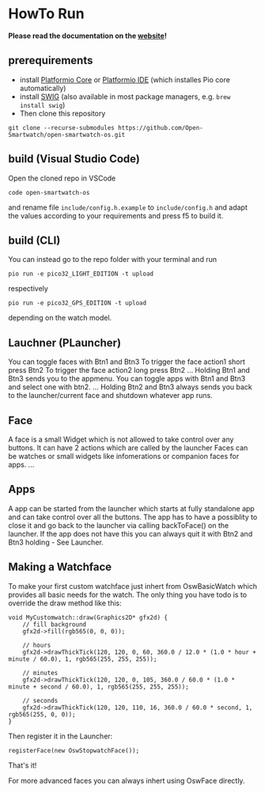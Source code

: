 # HowTo Run

**Please read the documentation on the [website](https://open-smartwatch.github.io/4_flashing/)!**
## prerequirements

* install [Platformio Core](https://docs.platformio.org/en/latest/core/installation.html) or [Platformio IDE](https://docs.platformio.org/en/latest/integration/ide/vscode.html#ide-vscode) (which installes Pio core automatically)
* install [SWIG](http://www.swig.org/Doc4.0/SWIGDocumentation.html#Preface_installation) (also available in most package managers, e.g. `brew install swig`)
* Then clone this repository

```
git clone --recurse-submodules https://github.com/Open-Smartwatch/open-smartwatch-os.git
```

## build (Visual Studio Code)

Open the cloned repo in VSCode

```
code open-smartwatch-os
```

and rename file `include/config.h.example` to `include/config.h` and adapt the values according to your requirements and press f5 to build it.


## build (CLI)

You can instead go to the repo folder with your terminal and run 

```
pio run -e pico32_LIGHT_EDITION -t upload
```

respectively

```
pio run -e pico32_GPS_EDITION -t upload
```

depending on the watch model.

## Lauchner (PLauncher)

You can toggle faces with Btn1 and Btn3
To trigger the face action1 short press Btn2
To trigger the face action2 long press Btn2
...
Holding Btn1 and Btn3 sends you to the appmenu.
You can toggle apps with Btn1 and Btn3 and select one with btn2.
...
Holding Btn2 and Btn3 always sends you back to the launcher/current face and shutdown whatever app runs.




## Face 

A face is a small Widget which is not allowed to take control over any buttons.
It can have 2 actions which are called by the launcher
Faces can be watches or small widgets like infomerations or companion faces for apps.
...

## Apps

A app can be started from the launcher which starts at fully standalone app and can take control over all the buttons. 
The app has to have a possiblity to close it and go back to the launcher via calling backToFace() on the launcher.
If the app does not have this you can always quit it with Btn2 and Btn3 holding - See Launcher.

## Making a Watchface

To make your first custom watchface just inhert from OswBasicWatch which provides all basic needs for the watch.
The only thing you have todo is to override the draw method like this:
```
void MyCustomwatch::draw(Graphics2D* gfx2d) {
    // fill background
    gfx2d->fill(rgb565(0, 0, 0));

    // hours
    gfx2d->drawThickTick(120, 120, 0, 60, 360.0 / 12.0 * (1.0 * hour + minute / 60.0), 1, rgb565(255, 255, 255));
    
    // minutes
    gfx2d->drawThickTick(120, 120, 0, 105, 360.0 / 60.0 * (1.0 * minute + second / 60.0), 1, rgb565(255, 255, 255));
    
    // seconds
    gfx2d->drawThickTick(120, 120, 110, 16, 360.0 / 60.0 * second, 1, rgb565(255, 0, 0));
}

```
Then register it in the Launcher:
```
registerFace(new OswStopwatchFace());
```

That's it!

For more advanced faces you can always inhert using OswFace directly.

